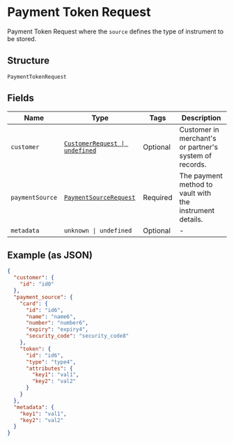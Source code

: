 
# Payment Token Request

Payment Token Request where the `source` defines the type of instrument to be stored.

## Structure

`PaymentTokenRequest`

## Fields

| Name | Type | Tags | Description |
|  --- | --- | --- | --- |
| `customer` | [`CustomerRequest \| undefined`](../../doc/models/customer-request.md) | Optional | Customer in merchant's or partner's system of records. |
| `paymentSource` | [`PaymentSourceRequest`](../../doc/models/payment-source-request.md) | Required | The payment method to vault with the instrument details. |
| `metadata` | `unknown \| undefined` | Optional | - |

## Example (as JSON)

```json
{
  "customer": {
    "id": "id0"
  },
  "payment_source": {
    "card": {
      "id": "id6",
      "name": "name6",
      "number": "number6",
      "expiry": "expiry4",
      "security_code": "security_code8"
    },
    "token": {
      "id": "id6",
      "type": "type4",
      "attributes": {
        "key1": "val1",
        "key2": "val2"
      }
    }
  },
  "metadata": {
    "key1": "val1",
    "key2": "val2"
  }
}
```

